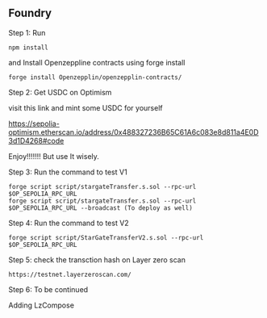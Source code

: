 ## Foundry

Step 1: Run
```
npm install
```

and Install Openzeppline contracts using forge install

```
forge install Openzepplin/openzepplin-contracts/
```

Step 2: Get USDC on Optimism

visit this link and mint some USDC for yourself

https://sepolia-optimism.etherscan.io/address/0x488327236B65C61A6c083e8d811a4E0D3d1D4268#code

Enjoy!!!!!!! But use It wisely.

Step 3: Run the command to test V1

```
forge script script/stargateTransfer.s.sol --rpc-url $OP_SEPOLIA_RPC_URL
forge script script/stargateTransfer.s.sol --rpc-url $OP_SEPOLIA_RPC_URL --broadcast (To deploy as well)
```

Step 4: Run the command to test V2

```
forge script script/StarGateTransferV2.s.sol --rpc-url $OP_SEPOLIA_RPC_URL
```

Step 5: check the transction hash on Layer zero scan

```
https://testnet.layerzeroscan.com/
```

Step 6: To be continued

Adding LzCompose



